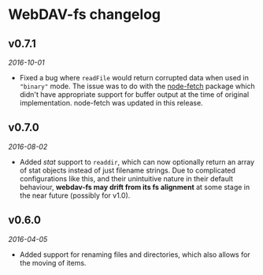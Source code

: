 # WebDAV-fs changelog

## v0.7.1
_2016-10-01_

* Fixed a bug where `readFile` would return corrupted data when used in `"binary"` mode. The issue was to do with the [node-fetch](https://github.com/bitinn/node-fetch) package which didn't have appropriate support for buffer output at the time of original implementation. node-fetch was updated in this release.

## v0.7.0
_2016-08-02_

 * Added _stat_ support to `readdir`, which can now optionally return an array of stat objects instead of just filename strings. Due to complicated configurations like this, and their unintuitive nature in their default behaviour, **webdav-fs may drift from its fs alignment** at some stage in the near future (possibly for v1.0).

## v0.6.0
_2016-04-05_

 * Added support for renaming files and directories, which also allows for the moving of items.
